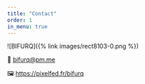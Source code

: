 ```yaml
---
title: "Contact"
order: 1
in_menu: true
---
```

![BIFURQ]({% link images/rect8103-0.png %})

📧 [bifurq@pm.me](mailto:bifurq@pm.me)

🖼️ https://pixelfed.fr/bifurq 